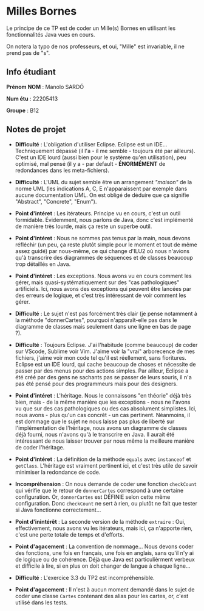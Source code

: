 # Milles Bornes

Le principe de ce TP est de coder un Mille(s) Bornes en utilisant les fonctionnalités Java vues en cours.

On notera la typo de nos professeurs, et oui, "Mille" est invariable, il ne prend pas de "s".

## Info étudiant

**Prénom NOM** : Manolo SARDÓ

**Num étu**    : 22205413

**Groupe**     : B12

## Notes de projet

- **Difficulté** : L'obligation d'utiliser Eclipse. Eclipse est un IDE... Techniquement dépassé (il l'a - il me semble - toujours été par ailleurs). C'est un IDE lourd (aussi bien pour le système qu'en utilisation), peu optimisé, mal pensé (il y a - par default - **ÉNORMÉMENT** de redondances dans les meta-fichiers).

- **Difficulté** : L'UML du sujet semble être un arrangement *"maison"* de la norme UML (les indications A, C, E n'apparaissent par exemple dans aucune documentation UML. On est obligé de déduire que ça signifie "Abstract", "Concrete", "Enum").

- **Point d'intéret** : Les itérateurs. Principe vu en cours, c'est un outil formidable. Évidemment, nous parlons de Java, donc c'est implémenté de manière très lourde, mais ça reste un superbe outil.

- **Point d'intéret** : Nous ne sommes pas tenus par la main, nous devons réfléchir (un peu, ça reste plutôt simple pour le moment et tout de même assez guidé) par nous-même, ce qui change d'ILU2 où nous n'avions qu'à transcrire des diagrammes de séquences et de classes beaucoup trop détaillés en Java.

- **Point d'intéret** : Les exceptions. Nous avons vu en cours comment les gérer, mais quasi-systématiquement sur des "cas pathologiques" artificiels. Ici, nous avons des exceptions qui peuvent être lancées par des erreurs de logique, et c'est très intéressant de voir comment les gérer.

- **Difficulté** : Le sujet n'est pas forcément très clair (je pense notamment à la méthode "donnerCartes", pourquoi n'apparaît-elle pas dans le diagramme de classes mais seulement dans une ligne en bas de page ?).

- **Difficulté** : Toujours Eclipse. J'ai l'habitude (comme beaucoup) de coder sur VScode, Sublime voir Vim. J'aime voir la "vrai" arborecence de mes fichiers, j'aime voir mon code tel qu'il est réellement, sans fioritures. Eclipse est un IDE lourd, qui cache beaucoup de choses et nécessite de passer par des menus pour des actions simples. Par ailleur, Eclipse a été créé par des gens ne sachants pas se passer de leurs souris, il n'a pas été pensé pour des programmeurs mais pour des designers.

- **Point d'intéret** : L'héritage. Nous le connaissons "en théorie" déjà très bien, mais - de la même manière que les exceptions - nous ne l'avons vu que sur des cas pathologiques ou des cas absolument simplistes. Ici, nous avons - plus qu'un cas concrêt - un cas pertinent. Néanmoins, il est dommage que le sujet ne nous laisse pas plus de liberté sur l'implémentation de l'héritage, nous avons un diagramme de classes déjà fourni, nous n'avons qu'à le transcrire en Java. Il aurait été intéressant de nous laisser trouver par nous même la meilleure manière de coder l'héritage.

- **Point d'intéret** : La définition de la méthode `equals` avec `instanceof` et `getClass`. L'héritage est vraiment pertinent ici, et c'est très utile de savoir minimiser la redondance de code.

- **Incompréhension** : On nous demande de coder une fonction `checkCount` qui vérifie que le retour de `donnerCartes` correspond à une certaine configuration. Or, `donnerCartes` est DÉFINIE selon cette même configuration. Donc `checkCount` ne sert à rien, ou plutôt ne fait que tester si Java fonctionne correctement...

- **Point d'inintérêt** : La seconde version de la méthode `extraire` : Oui, effectivement, nous avons vu les itérateurs, mais ici, ça n'apporte rien, c'est une perte totale de temps et d'efforts.

- **Point d'agacement** : La convention de nommage... Nous devons coder des fonctions, une fois en français, une fois en anglais, sans qu'il n'y ai de logique ou de cohérence. Déjà que Java est particulièrment verbeux et difficile à lire, si en plus on doit changer de langue à chaque ligne...

- **Difficulté** : L'exercice 3.3 du TP2 est incompréhensible.

- **Point d'agacement** : Il n'est à aucun moment demandé dans le sujet de coder une classe `Cartes` contenant des alias pour les cartes, or, c'est utilisé dans les tests.